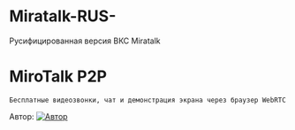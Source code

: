 # Miratalk-RUS-
Русифицированная версия ВКС Miratalk

# MiroTalk P2P
`Бесплатные видеозвонки, чат и демонстрация экрана через браузер WebRTC`

Автор: 
[![Автор](https://img.shields.io/badge/Author-Miroslav-brightgreen.svg)](https://www.linkedin.com/in/miroslav-pejic-976a07101/)
